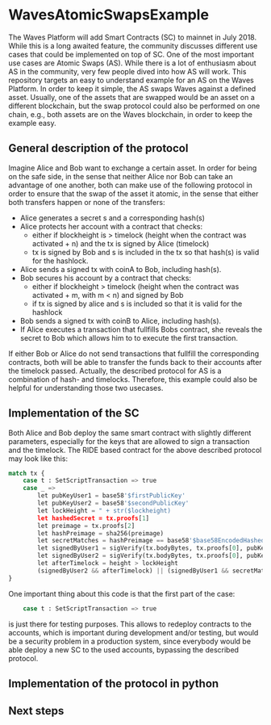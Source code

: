 # WavesAtomicSwapsExample
The Waves Platform will add Smart Contracts (SC) to mainnet in July 2018. While this is a long awaited feature, the
community discusses different use cases that could be implemented on top of SC. One of the most important
use cases are Atomic Swaps (AS). While there is a lot of enthusiasm about AS in the community, very few people dived
into how AS will work. This repository targets an easy to understand example for an AS on the Waves Platform. In order
to keep it simple, the AS swaps Waves against a defined asset. Usually, one of the assets that are swapped would be an
asset on a different blockchain, but the swap protocol could also be performed on one chain, e.g., both assets are
on the Waves blockchain, in order to keep the example easy.

## General description of the protocol
Imagine Alice and Bob want to exchange a certain asset. In order for being on the safe side, in the sense that neither
Alice nor Bob can take an advantage of one another, both can make use of the following protocol in order to ensure that
the swap of the asset it atomic, in the sense that either both transfers happen or none of the transfers:
- Alice generates a secret s and a corresponding hash(s)
- Alice protects her account with a contract that checks:
  - either if blockheight is > timelock (height when the contract was activated + n) and
  the tx is signed by Alice (timelock)
  - tx is signed by Bob and s is included in the tx so that hash(s) is valid for
  the hashlock.
- Alice sends a signed tx with coinA to Bob, including hash(s).
- Bob secures his account by a contract that checks:
  - either if blockheight > timelock (height when the contract was activated + m, with m < n) and
  signed by Bob
  - if tx is signed by alice and s is included so that it is valid for the hashlock
- Bob sends a signed tx with coinB to Alice, including hash(s).
- If Alice executes a transaction that fullfills Bobs contract, she reveals the secret to Bob which allows him to
to execute the first transaction.

If either Bob or Alice do not send transactions that fullfill the corresponding contracts, both will be able to
transfer the funds back to their accounts after the timelock passed. Actually, the described protocol for AS is a
combination of hash- and timelocks. Therefore, this example could also be helpful for understanding those two usecases.

## Implementation of the SC
Both Alice and Bob deploy the same smart contract with slightly different parameters, especially for the keys that are
allowed to sign a transaction and the timelock. The RIDE based contract for the above described protocol may look like
this:

```python
match tx {
    case t : SetScriptTransaction => true
    case _ =>
        let pubKeyUser1 = base58'$firstPublicKey'
        let pubKeyUser2 = base58'$secondPublicKey'
        let lockHeight = " + str($lockheight)
        let hashedSecret = tx.proofs[1]
        let preimage = tx.proofs[2]
        let hashPreimage = sha256(preimage)
        let secretMatches = hashPreimage == base58'$base58EncodedHashedSecret'
        let signedByUser1 = sigVerify(tx.bodyBytes, tx.proofs[0], pubKeyUser1)
        let signedByUser2 = sigVerify(tx.bodyBytes, tx.proofs[0], pubKeyUser2)
        let afterTimelock = height > lockHeight
        (signedByUser2 && afterTimelock) || (signedByUser1 && secretMatches)
}
```
One important thing about this code is that the first part of the case:
```python
    case t : SetScriptTransaction => true
```
is just there for testing purposes. This allows to redeploy contracts to the accounts, which is important during
development and/or testing, but would be a security problem in a production system, since everybody would be able
deploy a new SC to the used accounts, bypassing the described protocol.

## Implementation of the protocol in python

## Next steps
